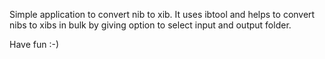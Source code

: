 Simple application to convert nib to xib. 
It uses ibtool and helps to convert nibs to xibs in bulk by giving option to select input and output folder.

Have fun :-)